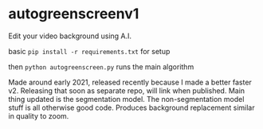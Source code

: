 # autogreenscreenv1

Edit your video background using A.I. 

basic `pip install -r requirements.txt` for setup


then `python autogreenscreen.py` runs the main algorithm

Made around early 2021, released recently because I made a better faster v2. Releasing that soon as separate repo, will link when published. Main thing updated is the segmentation model. The non-segmentation model stuff is all otherwise good code. Produces background replacement similar in quality to zoom. 
